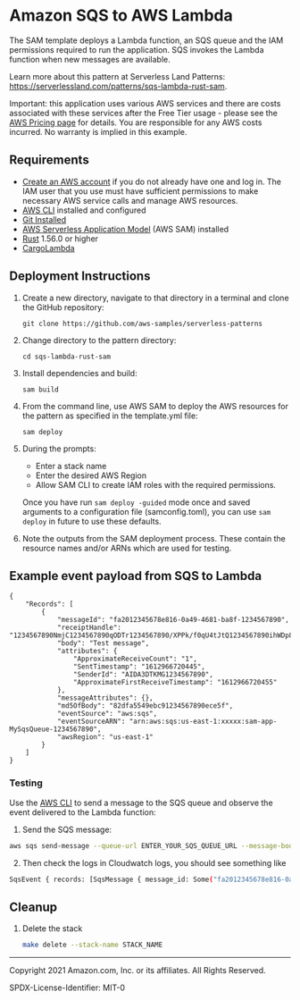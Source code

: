 # Amazon SQS to AWS Lambda

The SAM template deploys a Lambda function, an SQS queue and the IAM permissions required to run the application. SQS invokes the Lambda function when new messages are available.

Learn more about this pattern at Serverless Land Patterns: https://serverlessland.com/patterns/sqs-lambda-rust-sam.

Important: this application uses various AWS services and there are costs associated with these services after the Free Tier usage - please see the [AWS Pricing page](https://aws.amazon.com/pricing/) for details. You are responsible for any AWS costs incurred. No warranty is implied in this example.

## Requirements

* [Create an AWS account](https://portal.aws.amazon.com/gp/aws/developer/registration/index.html) if you do not already have one and log in. The IAM user that you use must have sufficient permissions to make necessary AWS service calls and manage AWS resources.
* [AWS CLI](https://docs.aws.amazon.com/cli/latest/userguide/install-cliv2.html) installed and configured
* [Git Installed](https://git-scm.com/book/en/v2/Getting-Started-Installing-Git)
* [AWS Serverless Application Model](https://docs.aws.amazon.com/serverless-application-model/latest/developerguide/serverless-sam-cli-install.html) (AWS SAM) installed
* [Rust](https://www.rust-lang.org/) 1.56.0 or higher
* [CargoLambda](https://www.cargo-lambda.info/guide/installation.html)

## Deployment Instructions

1. Create a new directory, navigate to that directory in a terminal and clone the GitHub repository:
    ``` 
    git clone https://github.com/aws-samples/serverless-patterns
    ```
2. Change directory to the pattern directory:
    ```
    cd sqs-lambda-rust-sam
    ```
3. Install dependencies and build:
    ```
    sam build
    ```
4. From the command line, use AWS SAM to deploy the AWS resources for the pattern as specified in the template.yml file:
    ```
    sam deploy
    ```
5. During the prompts:
    * Enter a stack name
    * Enter the desired AWS Region
    * Allow SAM CLI to create IAM roles with the required permissions.

    Once you have run `sam deploy -guided` mode once and saved arguments to a configuration file (samconfig.toml), you can use `sam deploy` in future to use these defaults.

6. Note the outputs from the SAM deployment process. These contain the resource names and/or ARNs which are used for testing.
   
## Example event payload from SQS to Lambda

```
{
    "Records": [
        {
            "messageId": "fa2012345678e816-0a49-4681-ba8f-1234567890",
            "receiptHandle": "1234567890NmjC1234567890qODTr1234567890/XPPk/f0qU4tJtQ1234567890ihWDp8YHKhDr3V1234567890e9amjZhgg1234567890RodR1234567890lwDGpf6oLa8/B/1234567890/Pq+xP/1234567890/1234567890fIV6nFUGs71234567890zsj616CBx912M12345678908rxtUEj1234567890J8d1234567890yDcI9E12345678905mTyYZ41S2cP01NCA1234567890jcalHD1234567890Kio+HFQp1234567890OI7bTs5I7pZJ4pu+BnM8Bcki1234567890aNML5B7S12345678904eYKKcrunp1234567890Qhz7BUWPG41",
            "body": "Test message",
            "attributes": {
                "ApproximateReceiveCount": "1",
                "SentTimestamp": "1612966720445",
                "SenderId": "AIDA3DTKMG1234567890",
                "ApproximateFirstReceiveTimestamp": "1612966720455"
            },
            "messageAttributes": {},
            "md5OfBody": "82dfa5549ebc91234567890ece5f",
            "eventSource": "aws:sqs",
            "eventSourceARN": "arn:aws:sqs:us-east-1:xxxxx:sam-app-MySqsQueue-1234567890",
            "awsRegion": "us-east-1"
        }
    ]
}

```
### Testing

Use the [AWS CLI](https://aws.amazon.com/cli/) to send a message to the SQS queue and observe the event delivered to the Lambda function:

1. Send the SQS message:
```bash
aws sqs send-message --queue-url ENTER_YOUR_SQS_QUEUE_URL --message-body "Test message"
```
2. Then check the logs in Cloudwatch logs, you should see something like
```bash
SqsEvent { records: [SqsMessage { message_id: Some("fa2012345678e816-0a49-4681-ba8f-1234567890"), receipt_handle: Some("1234567890NmjC1234567890qODTr1234567890/XPPk/f0qU4tJtQ1234567890ihWDp8YHKhDr3V1234567890e9amjZhgg1234567890RodR1234567890lwDGpf6oLa8/B/1234567890/Pq+xP/1234567890/1234567890fIV6nFUGs71234567890zsj616CBx912M12345678908rxtUEj1234567890J8d1234567890yDcI9E12345678905mTyYZ41S2cP01NCA1234567890jcalHD1234567890Kio+HFQp1234567890OI7bTs5I7pZJ4pu+BnM8Bcki1234567890aNML5B7S12345678904eYKKcrunp1234567890Qhz7BUWPG41"), body: Some("Test message"), md5_of_body: Some("82dfa5549ebc91234567890ece5f"), md5_of_message_attributes: None, attributes: {"SentTimestamp": "1612966720445", "ApproximateFirstReceiveTimestamp": "1612966720455", "SenderId": "AROAYKMZLNCDSKNYVGYUR:botocore-session-1644770178", "ApproximateReceiveCount": "1"}, message_attributes: {}, event_source_arn: Some("arn:aws:sqs:us-east-1:xxxxx:sam-app-MySqsQueue-1234567890"), event_source: Some("aws:sqs"), aws_region: Some("us-east-1") }] }

```


## Cleanup
 
1. Delete the stack
    ```bash
    make delete --stack-name STACK_NAME
    ```
----
Copyright 2021 Amazon.com, Inc. or its affiliates. All Rights Reserved.

SPDX-License-Identifier: MIT-0
